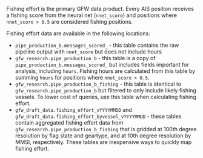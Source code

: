 
Fishing effort is the primary GFW data product. Every AIS position receives a fishing score from the neural net (`nnet_score`) and positions where `nnet_score > 0.5` are considered fishing positions. 

Fishing effort data are available in the following locations:
+ `pipe_production_b.messages_scored_` - this table contains the raw pipeline output with `nnet_score` but does not include hours
+ `gfw_research.pipe_production_b` - this table is a copy of `pipe_production_b.messages_scored_` but includes fields important for analysis, including `hours`. Fishing hours are calculated from this table by summing `hours` for positions where `nnet_score > 0.5`.
+ `gfw_research.pipe_production_b_fishing` - this table is identical to `gfw_research.pipe_production_b` but filtered to only include likely fishing vessels. To lower cost of queries, use this table when calculating fishing effort.
+ `gfw_draft_data.fishing_effort_vYYYYMMDD` and `gfw_draft_data.fishing_effort_byvessel_vYYYYMMDD` - these tables contain aggregated fishing effort data from `gfw_research.pipe_production_b_fishing` that is gridded at 100th degree resolution by flag state and geartype, and at 10th degree resolution by MMSI, respectively. These tables are inexpensive ways to quickly map fishing effort.